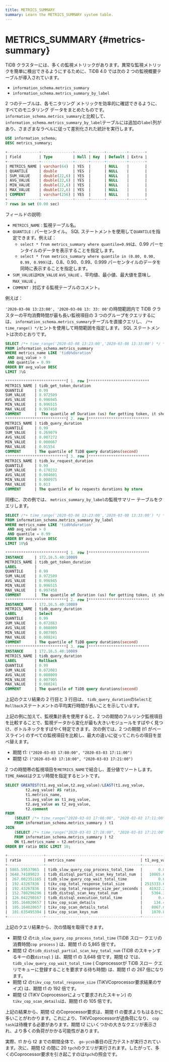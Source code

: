 ```yaml
---
title: METRICS_SUMMARY
summary: Learn the METRICS_SUMMARY system table.
---
```


# METRICS_SUMMARY {#metrics-summary}

TiDB クラスターには、多くの監視メトリックがあります。異常な監視メトリックを簡単に検出できるようにするために、TiDB 4.0 では次の 2 つの監視概要テーブルが導入されています。

-   `information_schema.metrics_summary`
-   `information_schema.metrics_summary_by_label`

2 つのテーブルは、各モニタリング メトリックを効率的に確認できるように、すべてのモニタリング データをまとめたものです。 `information_schema.metrics_summary`と比較して、 `information_schema.metrics_summary_by_label`テーブルには追加の`label`列があり、さまざまなラベルに従って差別化された統計を実行します。


```sql
USE information_schema;
DESC metrics_summary;
```

```sql
+--------------+--------------+------+------+---------+-------+
| Field        | Type         | Null | Key  | Default | Extra |
+--------------+--------------+------+------+---------+-------+
| METRICS_NAME | varchar(64)  | YES  |      | NULL    |       |
| QUANTILE     | double       | YES  |      | NULL    |       |
| SUM_VALUE    | double(22,6) | YES  |      | NULL    |       |
| AVG_VALUE    | double(22,6) | YES  |      | NULL    |       |
| MIN_VALUE    | double(22,6) | YES  |      | NULL    |       |
| MAX_VALUE    | double(22,6) | YES  |      | NULL    |       |
| COMMENT      | varchar(256) | YES  |      | NULL    |       |
+--------------+--------------+------+------+---------+-------+
7 rows in set (0.00 sec)
```

フィールドの説明:

-   `METRICS_NAME` : 監視テーブル名。
-   `QUANTILE` : パーセンタイル。 SQL ステートメントを使用して`QUANTILE`を指定できます。例えば：
    -   `select * from metrics_summary where quantile=0.99`は、0.99 パーセンタイルのデータを表示することを指定します。
    -   `select * from metrics_summary where quantile in (0.80, 0.90, 0.99, 0.999)`は、0.8、0.90、0.99、0.999 パーセンタイルのデータを同時に表示することを指定します。
-   `SUM_VALUE`は`MIN_VALUE` `AVG_VALUE` 、平均値、最小値、最大値を意味し`MAX_VALUE` 。
-   `COMMENT` : 対応する監視テーブルのコメント。

例えば：

`'2020-03-08 13:23:00', '2020-03-08 13: 33: 00'`の時間範囲内で TiDB クラスターの平均消費時間が最も長い監視項目の 3 つのグループをクエリするには、 `information_schema.metrics_summary`テーブルを直接クエリし、 `/*+ time_range() */`ヒントを使用して時間範囲を指定します。 SQL ステートメントは次のとおりです。


```sql
SELECT /*+ time_range('2020-03-08 13:23:00','2020-03-08 13:33:00') */ *
FROM information_schema.metrics_summary
WHERE metrics_name LIKE 'tidb%duration'
 AND avg_value > 0
 AND quantile = 0.99
ORDER BY avg_value DESC
LIMIT 3\G
```

```sql
***************************[ 1. row ]***************************
METRICS_NAME | tidb_get_token_duration
QUANTILE     | 0.99
SUM_VALUE    | 8.972509
AVG_VALUE    | 0.996945
MIN_VALUE    | 0.996515
MAX_VALUE    | 0.997458
COMMENT      |  The quantile of Duration (us) for getting token, it should be small until concurrency limit is reached(second)
***************************[ 2. row ]***************************
METRICS_NAME | tidb_query_duration
QUANTILE     | 0.99
SUM_VALUE    | 0.269079
AVG_VALUE    | 0.007272
MIN_VALUE    | 0.000667
MAX_VALUE    | 0.01554
COMMENT      | The quantile of TiDB query durations(second)
***************************[ 3. row ]***************************
METRICS_NAME | tidb_kv_request_duration
QUANTILE     | 0.99
SUM_VALUE    | 0.170232
AVG_VALUE    | 0.004601
MIN_VALUE    | 0.000975
MAX_VALUE    | 0.013
COMMENT      | The quantile of kv requests durations by store
```

同様に、次の例では、 `metrics_summary_by_label`の監視サマリー テーブルをクエリします。


```sql
SELECT /*+ time_range('2020-03-08 13:23:00','2020-03-08 13:33:00') */ *
FROM information_schema.metrics_summary_by_label
WHERE metrics_name LIKE 'tidb%duration'
 AND avg_value > 0
 AND quantile = 0.99
ORDER BY avg_value DESC
LIMIT 10\G
```

```sql
***************************[ 1. row ]***************************
INSTANCE     | 172.16.5.40:10089
METRICS_NAME | tidb_get_token_duration
LABEL        |
QUANTILE     | 0.99
SUM_VALUE    | 8.972509
AVG_VALUE    | 0.996945
MIN_VALUE    | 0.996515
MAX_VALUE    | 0.997458
COMMENT      |  The quantile of Duration (us) for getting token, it should be small until concurrency limit is reached(second)
***************************[ 2. row ]***************************
INSTANCE     | 172.16.5.40:10089
METRICS_NAME | tidb_query_duration
LABEL        | Select
QUANTILE     | 0.99
SUM_VALUE    | 0.072083
AVG_VALUE    | 0.008009
MIN_VALUE    | 0.007905
MAX_VALUE    | 0.008241
COMMENT      | The quantile of TiDB query durations(second)
***************************[ 3. row ]***************************
INSTANCE     | 172.16.5.40:10089
METRICS_NAME | tidb_query_duration
LABEL        | Rollback
QUANTILE     | 0.99
SUM_VALUE    | 0.072083
AVG_VALUE    | 0.008009
MIN_VALUE    | 0.007905
MAX_VALUE    | 0.008241
COMMENT      | The quantile of TiDB query durations(second)
```

上記のクエリ結果の 2 行目と 3 行目は、 `tidb_query_duration`の`Select`と`Rollback`ステートメントの平均実行時間が長いことを示しています。

上記の例に加えて、監視集計表を使用すると、2 つの期間のフルリンク監視項目を比較することで、監視データから変化が最も大きいモジュールをすばやく見つけ、ボトルネックをすばやく特定できます。次の例では、2 つの期間 (t1 がベースライン) のすべての監視項目を比較し、最大の違いに従ってこれらの項目を並べ替えます。

-   期間 t1: `("2020-03-03 17:08:00", "2020-03-03 17:11:00")`
-   期間 t2: `("2020-03-03 17:18:00", "2020-03-03 17:21:00")`

2 つの時間帯の監視項目を`METRICS_NAME`で結合し、差分値でソートします。 `TIME_RANGE`はクエリ時間を指定するヒントです。


```sql
SELECT GREATEST(t1.avg_value,t2.avg_value)/LEAST(t1.avg_value,
         t2.avg_value) AS ratio,
         t1.metrics_name,
         t1.avg_value as t1_avg_value,
         t2.avg_value as t2_avg_value,
         t2.comment
FROM
    (SELECT /*+ time_range("2020-03-03 17:08:00", "2020-03-03 17:11:00")*/ *
    FROM information_schema.metrics_summary ) t1
JOIN
    (SELECT /*+ time_range("2020-03-03 17:18:00", "2020-03-03 17:21:00")*/ *
    FROM information_schema.metrics_summary ) t2
    ON t1.metrics_name = t2.metrics_name
ORDER BY ratio DESC LIMIT 10;
```

```sql
+----------------+------------------------------------------+----------------+------------------+---------------------------------------------------------------------------------------------+
| ratio          | metrics_name                             | t1_avg_value   | t2_avg_value     | comment                                                                                     |
+----------------+------------------------------------------+----------------+------------------+---------------------------------------------------------------------------------------------+
| 5865.59537065  | tidb_slow_query_cop_process_total_time   |       0.016333 |        95.804724 | The total time of TiDB slow query statistics with slow query total cop process time(second) |
| 3648.74109023  | tidb_distsql_partial_scan_key_total_num  |   10865.666667 |  39646004.4394   | The total num of distsql partial scan key numbers                                           |
|  267.002351165 | tidb_slow_query_cop_wait_total_time      |       0.003333 |         0.890008 | The total time of TiDB slow query statistics with slow query total cop wait time(second)    |
|  192.43267836  | tikv_cop_total_response_total_size       | 2515333.66667  | 484032394.445    |                                                                                             |
|  192.43267836  | tikv_cop_total_response_size_per_seconds |   41922.227778 |   8067206.57408  |                                                                                             |
|  152.780296296 | tidb_distsql_scan_key_total_num          |    5304.333333 |    810397.618317 | The total num of distsql scan numbers                                                       |
|  126.042290167 | tidb_distsql_execution_total_time        |       0.421622 |        53.142143 | The total time of distsql execution(second)                                                 |
|  105.164020657 | tikv_cop_scan_details                    |     134.450733 |     14139.379665 |                                                                                             |
|  105.164020657 | tikv_cop_scan_details_total              |    8067.043981 |    848362.77991  |                                                                                             |
|  101.635495394 | tikv_cop_scan_keys_num                   |    1070.875    |    108838.91113  |                                                                                             |
+----------------+------------------------------------------+----------------+------------------+---------------------------------------------------------------------------------------------+
```

上記のクエリ結果から、次の情報を取得できます。

-   期間 t2 の`tib_slow_query_cop_process_total_time` (TiDB スロー クエリの消費時間`cop process` ) は、期間 t1 の 5,865 倍です。
-   期間 t2 の`tidb_distsql_partial_scan_key_total_num` (TiDB のスキャンするキーの数`distsql` ) は、期間 t1 の 3,648 倍です。期間 t2 では、 `tidb_slow_query_cop_wait_total_time` ( Coprocessorが TiDB スロー クエリでキューに登録することを要求する待ち時間) は、期間 t1 の 267 倍になります。
-   期間 t2 の`tikv_cop_total_response_size` (TiKVCoprocessor要求結果のサイズ) は、期間 t1 の 192 倍です。
-   期間 t2 (TiKV Coprocessorによって要求されたスキャン) の`tikv_cop_scan_details`は、期間 t1 の 105 倍です。

上記の結果から、期間 t2 のCoprocessor要求は、期間 t1 の要求よりもはるかに多いことがわかります。これにより、TiKVCoprocessorが過負荷になり、 `cop task`は待機する必要があります。期間 t2 にいくつかの大きなクエリが表示され、より多くの負荷がかかる可能性があります。

実際、t1 から t2 までの期間全体で、 `go-ycsb`番目の圧力テストが実行されています。次に、期間 t2 の間に 20 `tpch`のクエリが実行されます。したがって、多くのCoprocessor要求を引き起こすのは`tpch`の照会です。
